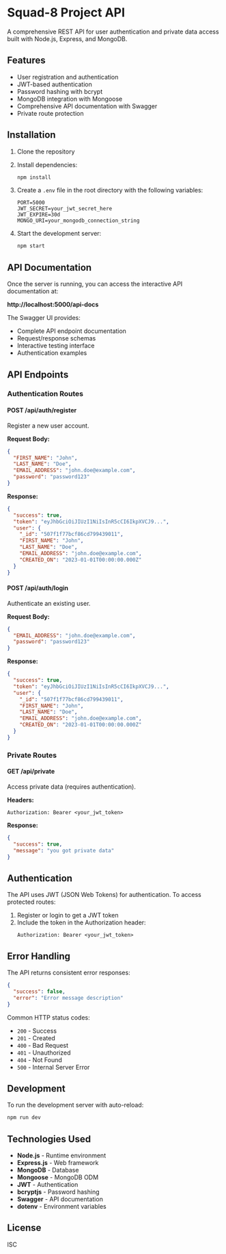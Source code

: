 # Squad-8 Project API

A comprehensive REST API for user authentication and private data access built with Node.js, Express, and MongoDB.

## Features

- User registration and authentication
- JWT-based authentication
- Password hashing with bcrypt
- MongoDB integration with Mongoose
- Comprehensive API documentation with Swagger
- Private route protection

## Installation

1. Clone the repository
2. Install dependencies:
   ```bash
   npm install
   ```

3. Create a `.env` file in the root directory with the following variables:
   ```
   PORT=5000
   JWT_SECRET=your_jwt_secret_here
   JWT_EXPIRE=30d
   MONGO_URI=your_mongodb_connection_string
   ```

4. Start the development server:
   ```bash
   npm start
   ```

## API Documentation

Once the server is running, you can access the interactive API documentation at:

**http://localhost:5000/api-docs**

The Swagger UI provides:
- Complete API endpoint documentation
- Request/response schemas
- Interactive testing interface
- Authentication examples

## API Endpoints

### Authentication Routes

#### POST /api/auth/register
Register a new user account.

**Request Body:**
```json
{
  "FIRST_NAME": "John",
  "LAST_NAME": "Doe",
  "EMAIL_ADDRESS": "john.doe@example.com",
  "password": "password123"
}
```

**Response:**
```json
{
  "success": true,
  "token": "eyJhbGciOiJIUzI1NiIsInR5cCI6IkpXVCJ9...",
  "user": {
    "_id": "507f1f77bcf86cd799439011",
    "FIRST_NAME": "John",
    "LAST_NAME": "Doe",
    "EMAIL_ADDRESS": "john.doe@example.com",
    "CREATED_ON": "2023-01-01T00:00:00.000Z"
  }
}
```

#### POST /api/auth/login
Authenticate an existing user.

**Request Body:**
```json
{
  "EMAIL_ADDRESS": "john.doe@example.com",
  "password": "password123"
}
```

**Response:**
```json
{
  "success": true,
  "token": "eyJhbGciOiJIUzI1NiIsInR5cCI6IkpXVCJ9...",
  "user": {
    "_id": "507f1f77bcf86cd799439011",
    "FIRST_NAME": "John",
    "LAST_NAME": "Doe",
    "EMAIL_ADDRESS": "john.doe@example.com",
    "CREATED_ON": "2023-01-01T00:00:00.000Z"
  }
}
```

### Private Routes

#### GET /api/private
Access private data (requires authentication).

**Headers:**
```
Authorization: Bearer <your_jwt_token>
```

**Response:**
```json
{
  "success": true,
  "message": "you got private data"
}
```

## Authentication

The API uses JWT (JSON Web Tokens) for authentication. To access protected routes:

1. Register or login to get a JWT token
2. Include the token in the Authorization header:
   ```
   Authorization: Bearer <your_jwt_token>
   ```

## Error Handling

The API returns consistent error responses:

```json
{
  "success": false,
  "error": "Error message description"
}
```

Common HTTP status codes:
- `200` - Success
- `201` - Created
- `400` - Bad Request
- `401` - Unauthorized
- `404` - Not Found
- `500` - Internal Server Error

## Development

To run the development server with auto-reload:
```bash
npm run dev
```

## Technologies Used

- **Node.js** - Runtime environment
- **Express.js** - Web framework
- **MongoDB** - Database
- **Mongoose** - MongoDB ODM
- **JWT** - Authentication
- **bcryptjs** - Password hashing
- **Swagger** - API documentation
- **dotenv** - Environment variables

## License

ISC 